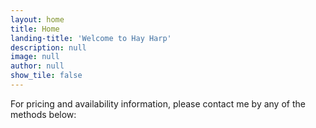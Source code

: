 ```yaml
---
layout: home
title: Home
landing-title: 'Welcome to Hay Harp'
description: null
image: null
author: null
show_tile: false
---
```


For pricing and availability information, please contact me by any of the methods below:

